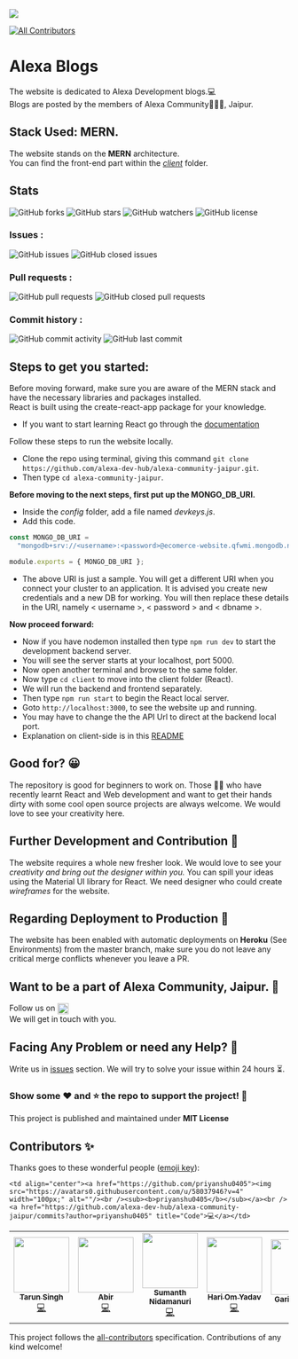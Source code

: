 <img src="https://github.com/imabp/alexa-community-jaipur/blob/master/ReadMe_Assets/ReadMeAsset.PNG"/>

<!-- ALL-CONTRIBUTORS-BADGE:START - Do not remove or modify this section -->
[![All Contributors](https://img.shields.io/badge/all_contributors-5-orange.svg?style=flat-square)](#contributors-)
<!-- ALL-CONTRIBUTORS-BADGE:END -->

# Alexa Blogs

The website is dedicated to Alexa Development blogs.:computer:<br> 
Blogs are posted by the members of Alexa Community:people_holding_hands:, Jaipur.

## Stack Used: MERN.

The website stands on the <b>MERN</b> architecture. <br>
You can find the front-end part within the [_client_](https://github.com/alexa-dev-hub/alexa-community-jaipur/tree/master/client) folder. 

## Stats

![GitHub forks](https://img.shields.io/github/forks/alexa-dev-hub/alexa-community-jaipur?style=social)
![GitHub stars](https://img.shields.io/github/stars/alexa-dev-hub/alexa-community-jaipur?style=social)
![GitHub watchers](https://img.shields.io/github/watchers/alexa-dev-hub/alexa-community-jaipur?style=social)
![GitHub license](https://img.shields.io/badge/license-MIT-red)


### Issues :
![GitHub issues](https://img.shields.io/github/issues-raw/alexa-dev-hub/alexa-community-jaipur)
![GitHub closed issues](https://img.shields.io/github/issues-closed-raw/alexa-dev-hub/alexa-community-jaipur)

### Pull requests :
![GitHub pull requests](https://img.shields.io/github/issues-pr-raw/alexa-dev-hub/alexa-community-jaipur)
![GitHub closed pull requests](https://img.shields.io/github/issues-pr-closed-raw/alexa-dev-hub/alexa-community-jaipur)

### Commit history :
![GitHub commit activity](https://img.shields.io/github/commit-activity/m/alexa-dev-hub/alexa-community-jaipur)
![GitHub last commit](https://img.shields.io/github/last-commit/alexa-dev-hub/alexa-community-jaipur)


## Steps to get you started:

Before moving forward, make sure you are aware of the MERN stack and have the necessary libraries and packages installed.  <br>
React is built using the create-react-app package for your knowledge.  <br>
- If you want to start learning React go through the [documentation](https://reactjs.org/docs/getting-started.html)

Follow these steps to run the website locally.
- Clone the repo using terminal, giving this command `git clone https://github.com/alexa-dev-hub/alexa-community-jaipur.git`.
- Then type `cd alexa-community-jaipur`.

**Before moving to the next steps, first put up the MONGO_DB_URI.**

- Inside the _config_ folder, add a file named _devkeys.js_.
- Add this code.

```javascript
const MONGO_DB_URI =
  "mongodb+srv://<username>:<password>@ecomerce-website.qfwmi.mongodb.net/<dbname>?retryWrites=true&w=majority";

module.exports = { MONGO_DB_URI };
```

- The above URI is just a sample. You will get a different URI when you connect your cluster to an application. It is advised you create new credentials and a new DB for working. You will then replace these details in the URI, namely < username >, < password > and < dbname >.

**Now proceed forward:**

- Now if you have nodemon installed then type `npm run dev` to start the development backend server.
- You will see the server starts at your localhost, port 5000.
- Now open another terminal and browse to the same folder.
- Now type `cd client` to move into the client folder (React).
- We will run the backend and frontend separately.
- Then type `npm run start` to begin the React local server.
- Goto `http://localhost:3000`, to see the website up and running.
- You may have to change the the API Url to direct at the backend local port.
- Explanation on client-side is in this [README](https://github.com/alexa-dev-hub/alexa-community-jaipur/blob/master/client/README.md)

## Good for?	:grinning:

The repository is good for beginners to work on. Those :man_technologist: who have recently learnt React and Web development and want to get their hands dirty with some cool open source projects are always welcome. We would love to see your creativity here.


## Further Development and Contribution :speech_balloon:

The website requires a whole new fresher look. We would love to see your _creativity and bring out the designer within you._ You can spill your ideas using the Material UI library for React. We need designer who could create _wireframes_ for the website.

## Regarding Deployment to Production :rocket:

The website has been enabled with automatic deployments on **Heroku** (See Environments) from the master branch, make sure you do not leave any critical merge conflicts whenever you leave a PR.

## Want to be a part of Alexa Community, Jaipur. :handshake:
Follow us on 
<a href="https://www.linkedin.com/company/aacjaipur" target="blank"><img align="center" src="https://user-images.githubusercontent.com/45101690/88830367-7b0a1700-d1eb-11ea-9ab1-5ab4699a1660.gif" alt="sumanth nidamanuri" height="20" width="20" /></a><br>
We will get in touch with you.

## Facing Any Problem or need any Help? :thinking:
Write us in [issues](https://github.com/issues) section. We will try to solve your issue within 24 hours :hourglass_flowing_sand:.<br>

### Show some :heart: and :star: the repo to support the project! :star_struck:

This project is published and maintained under <b>MIT License</b>

## Contributors ✨

Thanks goes to these wonderful people ([emoji key](https://allcontributors.org/docs/en/emoji-key)):

<!-- ALL-CONTRIBUTORS-LIST:START - Do not remove or modify this section -->
<!-- prettier-ignore-start -->
<!-- markdownlint-disable -->
<table>
  <tr>
    <td align="center"><a href="https://github.com/tarunnsingh"><img src="https://avatars0.githubusercontent.com/u/31896659?v=4" width="100px;" alt=""/><br /><sub><b>Tarun Singh</b></sub></a><br /><a href="https://github.com/alexa-dev-hub/alexa-community-jaipur/commits?author=tarunnsingh" title="Code">💻</a></td>
    <td align="center"><a href="https://github.com/imabp"><img src="https://avatars3.githubusercontent.com/u/53480076?v=4" width="100px;" alt=""/><br /><sub><b>Abir</b></sub></a><br /><a href="https://github.com/alexa-dev-hub/alexa-community-jaipur/commits?author=imabp" title="Code">💻</a></td>
    <td align="center"><a href="https://github.com/sumanthst24"><img src="https://avatars3.githubusercontent.com/u/45101690?v=4" width="100px;" alt=""/><br /><sub><b>Sumanth Nidamanuri</b></sub></a><br /><a href="https://github.com/alexa-dev-hub/alexa-community-jaipur/commits?author=sumanthst24" title="Code">💻</a></td>
    <td align="center"><a href="https://github.com/hariom1625"><img src="https://avatars1.githubusercontent.com/u/66957239?v=4" width="100px;" alt=""/><br /><sub><b>Hari Om Yadav</b></sub></a><br /><a href="https://github.com/alexa-dev-hub/alexa-community-jaipur/commits?author=hariom1625" title="Code">💻</a></td>
    <td align="center"><a href="http://garimasingh.netlify.app"><img src="https://avatars2.githubusercontent.com/u/44302373?v=4" width="100px;" alt=""/><br /><sub><b>Garima Singh</b></sub></a><br /><a href="https://github.com/alexa-dev-hub/alexa-community-jaipur/commits?author=garimasingh128" title="Documentation">📖</a></td>

    <td align="center"><a href="https://github.com/priyanshu0405"><img src="https://avatars0.githubusercontent.com/u/58037946?v=4" width="100px;" alt=""/><br /><sub><b>priyanshu0405</b></sub></a><br /><a href="https://github.com/alexa-dev-hub/alexa-community-jaipur/commits?author=priyanshu0405" title="Code">💻</a></td>

  </tr>
</table>

<!-- markdownlint-enable -->
<!-- prettier-ignore-end -->
<!-- ALL-CONTRIBUTORS-LIST:END -->

This project follows the [all-contributors](https://github.com/all-contributors/all-contributors) specification. Contributions of any kind welcome!
